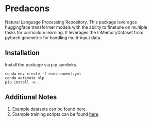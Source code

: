 # Predacons
Natural Language Processing Repository. This package leverages huggingface transformer models with the ability to finetune on multiple tasks for curriculum learning. It leverages the InMemoryDataset from pytorch geometric for handling multi-input data.

## Installation
Install the package via pip symlinks.
```
conda env create -f environment.yml
conda activate nlp
pip install -e .
```

## Additional Notes
1. Example datasets can be found [here](https://github.com/magarveylab/PredaconDatasets2.0).
2. Example training scripts can be found [here](https://github.com/magarveylab/BaryonPredacons).